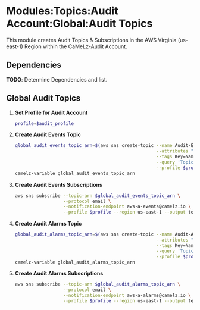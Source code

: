 # Modules:Topics:Audit Account:Global:Audit Topics

This module creates Audit Topics & Subscriptions in the AWS Virginia (us-east-1) Region within the
CaMeLz-Audit Account.

## Dependencies

**TODO**: Determine Dependencies and list.

## Global Audit Topics

1. **Set Profile for Audit Account**

    ```bash
    profile=$audit_profile
    ```

1. **Create Audit Events Topic**

    ```bash
    global_audit_events_topic_arn=$(aws sns create-topic --name Audit-Events \
                                                         --attributes "DisplayName=CMLA Events" \
                                                         --tags Key=Name,Value=Audit-Events-Topic Key=Company,Value=CaMeLz Key=Environment,Value=Audit \
                                                         --query 'TopicArn' \
                                                         --profile $profile --region us-east-1 --output text)
    camelz-variable global_audit_events_topic_arn
    ```

1. **Create Audit Events Subscriptions**

    ```bash
    aws sns subscribe --topic-arn $global_audit_events_topic_arn \
                      --protocol email \
                      --notification-endpoint aws-a-events@camelz.io \
                      --profile $profile --region us-east-1 --output text
    ```

1. **Create Audit Alarms Topic**

    ```bash
    global_audit_alarms_topic_arn=$(aws sns create-topic --name Audit-Alarms \
                                                         --attributes "DisplayName=CMLA Alarms" \
                                                         --tags Key=Name,Value=Audit-Alarms-Topic Key=Company,Value=CaMeLz Key=Environment,Value=Audit \
                                                         --query 'TopicArn' \
                                                         --profile $profile --region us-east-1 --output text)
    camelz-variable global_audit_alarms_topic_arn
    ```

1. **Create Audit Alarms Subscriptions**

    ```bash
    aws sns subscribe --topic-arn $global_audit_alarms_topic_arn \
                      --protocol email \
                      --notification-endpoint aws-a-alarms@camelz.io \
                      --profile $profile --region us-east-1 --output text
    ```
